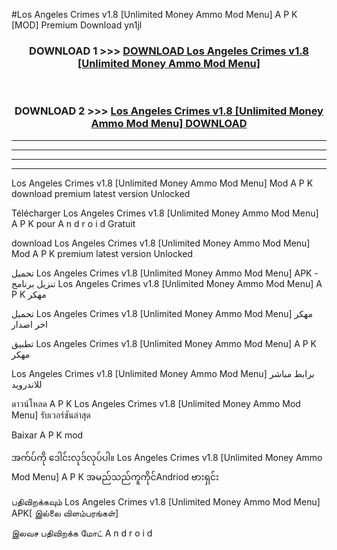 #Los Angeles Crimes v1.8  [Unlimited Money Ammo Mod Menu] A P K [MOD] Premium Download yn1jl



<div align="center">

<h3>DOWNLOAD 1 >>> <a href="https://teeasianyam.web.app?sq=Los Angeles Crimes v1.8  [Unlimited Money Ammo Mod Menu]">DOWNLOAD Los Angeles Crimes v1.8  [Unlimited Money Ammo Mod Menu] </a></h3><br>

<h3>DOWNLOAD 2 >>> <a href="https://teeasianyam.web.app?sq=Los Angeles Crimes v1.8  [Unlimited Money Ammo Mod Menu] ">Los Angeles Crimes v1.8  [Unlimited Money Ammo Mod Menu]  DOWNLOAD </a></h3>

</div>


----------------------------------------------------------

----------------------------------------------------------

----------------------------------------------------------

----------------------------------------------------------


Los Angeles Crimes v1.8  [Unlimited Money Ammo Mod Menu]  Mod A P K download premium latest version Unlocked

Télécharger Los Angeles Crimes v1.8  [Unlimited Money Ammo Mod Menu]  A P K pour A n d r o i d Gratuit

download Los Angeles Crimes v1.8  [Unlimited Money Ammo Mod Menu]  Mod A P K premium latest version Unlocked

تحميل Los Angeles Crimes v1.8  [Unlimited Money Ammo Mod Menu]  APK - تنزيل برنامج Los Angeles Crimes v1.8  [Unlimited Money Ammo Mod Menu]  A P K مهكر

تحميل Los Angeles Crimes v1.8  [Unlimited Money Ammo Mod Menu]  مهكر اخر اصدار

تطبيق Los Angeles Crimes v1.8  [Unlimited Money Ammo Mod Menu]  A P K مهكر

Los Angeles Crimes v1.8  [Unlimited Money Ammo Mod Menu]  برابط مباشر للاندرويد

ดาวน์โหลด A P K Los Angeles Crimes v1.8  [Unlimited Money Ammo Mod Menu]  รับเวอร์ชันล่าสุด

Baixar A P K mod

အက်ပ်ကို ဒေါင်းလုဒ်လုပ်ပါ။ Los Angeles Crimes v1.8  [Unlimited Money Ammo Mod Menu]  A P K အမည်သည်ကူကိုင်Andriod ဗားရှင်း

பதிவிறக்கவும் Los Angeles Crimes v1.8  [Unlimited Money Ammo Mod Menu]  APK[ இல்லை விளம்பரங்கள்] 
 
இலவச பதிவிறக்க மோட் A n d r o i d



